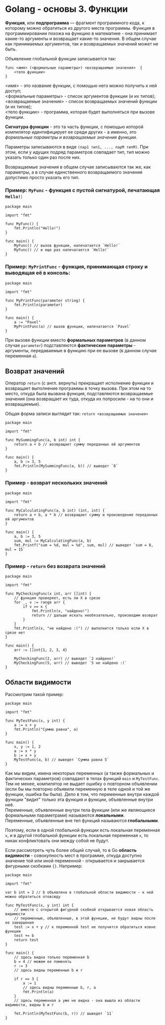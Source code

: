 # Golang - основы 3. Функции
**Функция**, или **подпрограмма** — фрагмент программного кода, к которому можно обратиться из другого места программы.
Функция в программировании похожа на функцию в математике - она принимает какие-то аргументы и возвращает какие-то значения.
В общем случае как принимаемых аргументов, так и возвращаемых значений может не быть.

Объявление глобальной функции записывается так:
```golang
func <имя> (<формальные параметры>) <возвращаемые значения>  {
    <тело функции>
}
```
<имя> - это название функции, с помощью него можно получить к ней доступ;<br>
<формальные параметры> - список аргументов функции (и их типов);<br>
<возвращаемые значения> - список возвращаемых значений функции (и их типов);<br>
<тело функции> - программа, которая будет выполняться при вызове функции.

**Сигнатура функции** - это та часть функции, с помощью которой компилятор
идентифицирует ее среди других - а именно, это _формальные параметры и возвращаемые значения функции_.

Параметры записываются в виде `(пар1 тип1, ..., парM типM)`.
При этом, если у идущих подряд параметров совпадает тип, тип можно указать только один раз после них.

Возвращаемые значения в общем случае записываются так же, как параметры, а 
в случае единственного возвращаемого значения допустимо просто указать его тип.

### Пример: `MyFunc` - функция с пустой сигнатурой, печатающая `Hello!`:
```golang
package main

import "fmt"

func MyFunc() {
    fmt.Println("Hello!")
}

func main() {
    MyFunc() // вызов функции, напечатается `Hello!`
    MyFunc() // и еще раз напечатается `Hello!`
}
```
### Пример: `MyPrintFunc` - функция, принимающая строку и выводящая её в консоль:
```golang
package main

import "fmt"

func MyPrintFunc(parameter string) {
    fmt.Println(parameter)
}

func main() {
    a := "Pavel"
    MyPrintFunc(a) // вызов функции, напечатается `Pavel`
}
```
При вызове функции вместо **формальных параметров** (в данном случае `parameter`) 
подставляются **фактические параметры** - аргументы, передаваемые в функцию при ее вызове (в данном случае переменная `a`).

## Возврат значений
Оператор `return` (с англ. вернуть) прекращает исполнение функции и возвращает выполнение программы в точку вызова.
При этом на то место, откуда была вызвана функция, подставляются возвращаемые значения
(она возвращает их туда, откуда их попросили - на то они и возвращаемые).

Общая форма записи выглядит так: `return <возвращаемые значения>`
```golang
package main

import "fmt"

func MySummingFunc(a, b int) int {
    return a + b // возвращает сумму переданных ей аргументов
}

func main() {
    a, b := 3, 5
    fmt.Println(MySummingFunc(a, b)) // выведет `8`
}
```

### Пример - возврат нескольких значений
```golang
package main

import "fmt"

func MyCalculatingFunc(a, b int) (int, int) {
    return a + b, a * b // возвращает сумму и произведение переданных ей аргументов
}

func main() {
    a, b := 3, 5
    sum, mul := MyCalculatingFunc(a, b)
    fmt.Printf("sum = %d, mul = %d", sum, mul) // выведет `sum = 8, mul = 15`
}
```

### Пример - `return` без возврата значений
```golang
package main

import "fmt"

func MyCheckingFunc(x int, arr []int) {
    // функция проверяет, есть ли X в срезе
    for _, v := range arr {
        if v == x {
            fmt.Println(x, "найдено!")
            return // дальше искать необязательно, производим возврат
        }
    }
    fmt.Println(x, "не найдено :(") // выполнится только если Х в срезе нет
}

func main() {
    arr := []int{1, 2, 3, 4}

    MyCheckingFunc(2, arr) // выведет `2 найдено!`
    MyCheckingFunc(5, arr) // выведет `5 не найдено :(`
}
```

## Области видимости
Рассмотрим такой пример:
```golang
package main

import "fmt"

func MyTestFunc(x, y int) {
    a := x + y
    fmt.Println("Сумма равна", a)
}

func main() {
    x, y := 1, 2
    a := x * y
    b := x + y
    MyTestFunc(a, b) // выведет `Сумма равна 5`
}
```

Как мы видим, имена некоторых переменных (а также формальных и фактических параметров) совпадают в телах функций `main` и `MyTestFunc`.
Тем не менее, компилятор не выдает ошибку о повторном объявлении 
(если бы мы повторно объявили переменную в теле одной и той же функции, ошибка бы была).
Дело в том, что переменные внутри каждой функции "видит" только эта функция и функции, объявленные внутри неё.<br>
Переменные, объявленные внутри тела функции (или же являющиеся формальными параметрами) называются **локальными**.<br>
Переменные, объявленные вне тел функций называются **глобальными**.

Поэтому, если в одной глобальной функции есть локальная переменная `x`, и в другой глобальной функции есть локальная переменная `x`, то никак конфликтовать они между собой не будут.

Если рассмотреть чуть более общий случай, то в Go **область видимости** - совокупность мест в программе, откуда доступно значение той или иной переменной - открывается и закрывается фигурными скобками `{}`. Например:
```golang
package main

import "fmt"

var b int = 2 // b объявлена в глобальной области видимости - к ней можно обратиться отовсюду

func MyTestFunc(x, y int) int {
    // вместе с открытой фигурной скобкой открывается новая область видимости
    // переменные, объявленные, в этой функции, не будут видны после ее завершения
    test := x + y // к переменной test не получится обратиться извне функции 
    test += b
    return test
}

func main() {
    // здесь видна только переменная b
    b = 4 // можем ее поменять
    r := 3
    // здесь видны переменные b и r

    if r == 3 {
        a := 1
        // здесь видны переменные b, r, a
        fmt.Println(a)
    }
    // здесь переменная a уже не видна - она вышла из области видимости, видны b и r

    fmt.Println(MyTestFunc(b, r)) // выведет `11`
}
```
